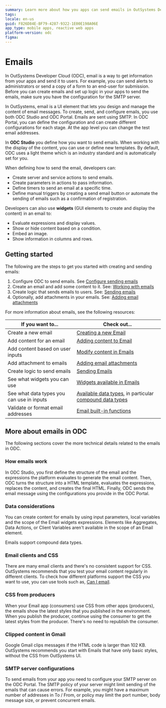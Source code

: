 ```yaml
---
summary: Learn more about how you apps can send emails in OutSystems Developer Cloud (ODC).  
tags:
locale: en-us
guid: F826D84E-BF79-4287-9322-1E00E198A06E
app_type: mobile apps, reactive web apps
platform-version: odc
figma:
---
```


# Emails

In OutSystems Developer Cloud (ODC), email is a way to get information from your apps and send it to users. For example, you can send alerts to administrators or send a copy of a form to an end-user for submission. Before you can create emails and set up logic in your apps to send the emails, make sure you have the configuration for the SMTP server. 

In OutSystems, email is a UI element that lets you design and manage the content of email messages. To create, send, and configure emails, you use both ODC Studio and ODC Portal. Emails are sent using SMTP. In ODC Portal, you can define the configuration and can create different configurations for each stage. At the app level you can change the test email addresses. 

In **ODC Studio** you define how you want to send emails. When working with the display of the content, you can use or define new templates. By default, ODC uses a light theme which is an industry standard and is automatically set for you.

When defining how to send the email, developers can:

* Create server and service actions to send emails.
* Create parameters in actions to pass information.
* Define timers to send an email at a specific time.
* Define manual triggers by creating a send email button or automate the sending of emails such as a confirmation of registration. 

Developers can also use **widgets** (GUI elements to create and display the content) in an email to:

* Evaluate expressions and display values.
* Show or hide content based on a condition.
* Embed an image.
* Show information in columns and rows.

## Getting started

The following are the steps to get you started with creating and sending emails:

1. Configure ODC to send emails. See [Configure sending emails](../../configuration-management/configure-emails.md)
1. Create an email and add some content to it. See: [Working with emails](working.md)
1. Create logic that sends emails to users. See: [Sending emails](sending.md)
1. Optionally, add attachments in your emails. See: [Adding email attachments](attachments.md)

For more information about emails, see the following resources:

If you want to... | Check out... |
| - | - |
| Create a new email | [Creating a new Email](working.md#create-a-new-email) | 
| Add content for an email | [Adding content to Email](working.md#add-content-to-an-email)| 
| Add content based on user inputs  | [Modify content in Emails](working.md#modify-content-in-emails)| 
| Add attachment to emails  | [Adding email attachments](attachments.md)| 
| Create logic to send emails | [Sending Emails](sending.md)| 
| See what widgets you can use  | [Widgets available in Emails](widgets.md#widgets-available-in-emails)| 
| See what data types you can use in inputs  | [Available data types](../data/data-types.md), in particular [compound data types](../data/data-types.md#compound-data-types)  | 
| Validate or format email addresses | [Email built-in functions](../../reference/built-in-functions/email.md)  | 

## More about emails in ODC

The following sections cover the more technical details related to the emails in ODC.

### How emails work

In ODC Studio, you first define the structure of the email and the expressions the platform evaluates to generate the email content. Then, ODC turns the structure into a HTML template, evaluates the expressions, replaces the content, and creates the final HTML. Finally, ODC sends the email message using the configurations you provide in the ODC Portal.

### Data considerations

You can create content for emails by using input parameters, local variables and the scope of the Email widgets expressions. Elements like Aggregates, Data Actions, or Client Variables aren't available in the scope of an Email element.

Emails support compound data types.

### Email clients and CSS

There are many email clients and there's no consistent support for CSS. OutSystems recommends that you test your email content regularly in different clients. To check how different platforms support the CSS you want to use, you can use tools such as, [Can I email](https://www.caniemail.com/).

### CSS from producers

When your Email app (consumers) use CSS from other apps (producers), the emails show the latest styles that you published in the environment. When you publish the producer, continue using the consumer to get the latest styles from the producer. There's no need to republish the consumer.

### Clipped content in Gmail

Google Gmail clips messages if the HTML code is larger than 102 KB. OutSystems recommends you start with Emails that have only basic styles, without the CSS from OutSystems UI.

### SMTP server configurations

To send emails from your app you need to configure your SMTP server on the ODC Portal. The SMTP policy of your server might limit sending of the emails that can cause errors. For example, you might have a maximum number of addresses in To / From, or policy may limit the port number, body message size, or prevent concurrent emails.

